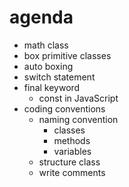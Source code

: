 # agenda

- math class
- box primitive classes
- auto boxing
- switch statement
- final keyword
  - const in JavaScript
- coding conventions
  - naming convention
    - classes
    - methods
    - variables
  - structure class
  - write comments
